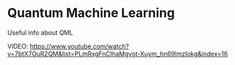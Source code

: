 # Quantum Machine Learning
Useful info about QML

VIDEO: https://www.youtube.com/watch?v=7btX7OuR2QM&list=PLmRxgFnCIhaMgvot-Xuym_hn69lmzIokg&index=16
